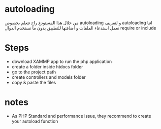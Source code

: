 # autoloading
من خلال هذا المستودع راح تتعلم بخصوص autoloading 
و لتعريف autoloading 
اننا نعمل استدعاء الملفات و اضافتها للتطبيق  بدون ما نستخدم الدوال 
require or include 


# Steps 

- download XAMMP app to run the php application 
- create a folder inside htdocs folder 
- go to the project path 
- create controllers and models folder
- copy & paste the files 

# notes 
- As PHP Standard and performance issue, they recommend to create your autoload function 
